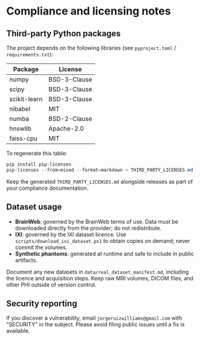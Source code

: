# Compliance and licensing notes

## Third-party Python packages

The project depends on the following libraries (see `pyproject.toml` / `requirements.txt`):

| Package | License |
| --- | --- |
| numpy | BSD-3-Clause |
| scipy | BSD-3-Clause |
| scikit-learn | BSD-3-Clause |
| nibabel | MIT |
| numba | BSD-2-Clause |
| hnswlib | Apache-2.0 |
| faiss-cpu | MIT |

To regenerate this table:

```powershell
pip install pip-licenses
pip-licenses --from=mixed --format=markdown > THIRD_PARTY_LICENSES.md
```

Keep the generated `THIRD_PARTY_LICENSES.md` alongside releases as part of your compliance documentation.

## Dataset usage

- **BrainWeb**: governed by the BrainWeb terms of use. Data must be downloaded directly from the provider; do not redistribute.
- **IXI**: governed by the IXI dataset licence. Use `scripts/download_ixi_dataset.ps1` to obtain copies on demand; never commit the volumes.
- **Synthetic phantoms**: generated at runtime and safe to include in public artifacts.

Document any new datasets in `data/real_dataset_manifest.md`, including the licence and acquisition steps. Keep raw MRI volumes, DICOM files, and other PHI outside of version control.

## Security reporting

If you discover a vulnerability, email `jorgeruizwilliams@gmail.com` with "SECURITY" in the subject. Please avoid filing public issues until a fix is available.
